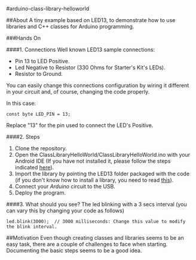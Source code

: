 #arduino-class-library-helloworld

##About
A tiny example based on LED13, to demonstrate how to use libraries and C++ classes for Arduino programming. 

###Hands On

####1. Connections
Well known LED13 sample connections:

- Pin 13 to LED Positive.
- Led Negative to Resistor (330 Ohms for Starter's Kit's LEDs).
- Resistor to Ground.

You can easily change this connections configuration by wiring it different in your circuit and, of course, changing the code properly.

In this case:
    
    const byte LED_PIN = 13;

Replace "13" for the pin used to connect the LED's Positive.

####2. Steps
1. Clone the repository.
2. Open the ClassLibraryHelloWorld/ClassLibraryHelloWorld.ino with your Android IDE (If you have not installed it, please follow the steps indicated [here](http://arduino.cc/en/Guide/HomePage)).
3. Import the library by pointing the LED13 folder packaged with the code (if you don't know how to install a library, you need to read [this](http://arduino.cc/en/Guide/Libraries)).
4. Connect your *Arduino* circuit to the USB.
5. Deploy the program.

####3. What should you see?
The led blinking with a 3 secs interval (you can vary this by changing your code as follows)

    led.blink(3000);  // 3000 milliseconds: Change this value to modify the blink interval.

##Motivation
Even though creating classes and libraries seems to be an easy task, there are a couple of challenges to face when starting. Documenting the basic steps seems to be a good idea.